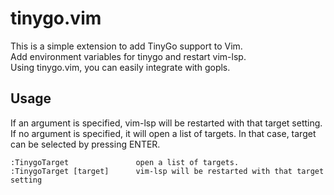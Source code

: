 # tinygo.vim

This is a simple extension to add TinyGo support to Vim.  
Add environment variables for tinygo and restart vim-lsp.  
Using tinygo.vim, you can easily integrate with gopls.  

## Usage

If an argument is specified, vim-lsp will be restarted with that target
setting. If no argument is specified, it will open a list of targets.
In that case, target can be selected by pressing ENTER.

```
:TinygoTarget               open a list of targets.
:TinygoTarget [target]      vim-lsp will be restarted with that target setting
